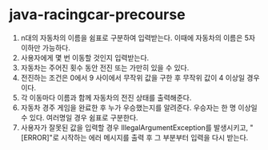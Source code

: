 # java-racingcar-precourse
1. n대의 자동차의 이름을 쉼표로 구분하여 입력받는다. 이때에 자동차의 이름은 5자 이하만 가능하다.
2. 사용자에게 몇 번 이동할 것인지 입력받는다.
3. 자동차는 주어진 횟수 동안 전진 또는 가만히 있을 수 있다.
4. 전진하는 조건은 0에서 9 사이에서 무작위 값을 구한 후 무작위 값이 4 이상일 경우이다.
5. 각 이동마다 이름과 함께 자동차의 전진 상태를 출력해준다.
6. 자동차 경주 게임을 완료한 후 누가 우승했는지를 알려준다. 우승자는 한 명 이상일 수 있다. 여러명일 경우 쉼표로 구분한다.
7. 사용자가 잘못된 값을 입력할 경우 IllegalArgumentException를 발생시키고, "[ERROR]"로 시작하는 에러 메시지를 출력 후 그 부분부터 입력을 다시 받는다.